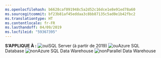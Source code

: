 ```yaml
---
ms.openlocfilehash: b6628caf091948c5a2d52c16dce1e8e91ed78a60
ms.sourcegitcommit: bf23b81af45eddaa3c8bb87135c5ad0e1b42fbc2
ms.translationtype: HT
ms.contentlocale: fr-FR
ms.lasthandoff: 04/09/2019
ms.locfileid: "59367395"
---
```

<Token>**S’APPLIQUE À :** ![oui](media/yes.png)SQL Server (à partir de 2019) ![ou](media/yes.png)Azure SQL Database ![non](media/no.png)Azure SQL Data Warehouse ![non](media/no.png)Parallel Data Warehouse </Token>

